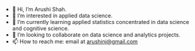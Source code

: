 - 👋 Hi, I’m Arushi Shah.
- 👀 I’m interested in applied data science.
- 🌱 I’m currently learning applied statistics concentrated in data science and cognitive science.
- 💞️ I’m looking to collaborate on data science and analytics projects.
- 📫 How to reach me: email at arushinj@gmail.com

<!---
arushinj/arushinj is a ✨ special ✨ repository because its `README.md` (this file) appears on your GitHub profile.
You can click the Preview link to take a look at your changes.
--->
